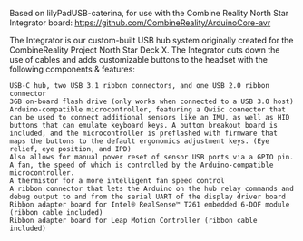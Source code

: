 Based on lilyPadUSB-caterina, for use with the Combine Reality North Star Integrator board: https://github.com/CombineReality/ArduinoCore-avr

The Integrator is our custom-built USB hub system originally created for the CombineReality Project North Star Deck X. The Integrator cuts down the use of cables and adds customizable buttons to the headset with the following components & features:


    USB-C hub, two USB 3.1 ribbon connectors, and one USB 2.0 ribbon connector
    3GB on-board flash drive (only works when connected to a USB 3.0 host)
    Arduino-compatible microcontroller, featuring a Qwiic connector that can be used to connect additional sensors like an IMU, as well as HID buttons that can emulate keyboard keys. A button breakout board is included, and the microcontroller is preflashed with firmware that maps the buttons to the default ergonomics adjustment keys. (Eye relief, eye position, and IPD)
    Also allows for manual power reset of sensor USB ports via a GPIO pin.
    A fan, the speed of which is controlled by the Arduino-compatible microcontroller.
    A thermistor for a more intelligent fan speed control
    A ribbon connector that lets the Arduino on the hub relay commands and debug output to and from the serial UART of the display driver board
    Ribbon adapter board for Intel® RealSense™ T261 embedded 6-DOF module (ribbon cable included)
    Ribbon adapter board for Leap Motion Controller (ribbon cable included)